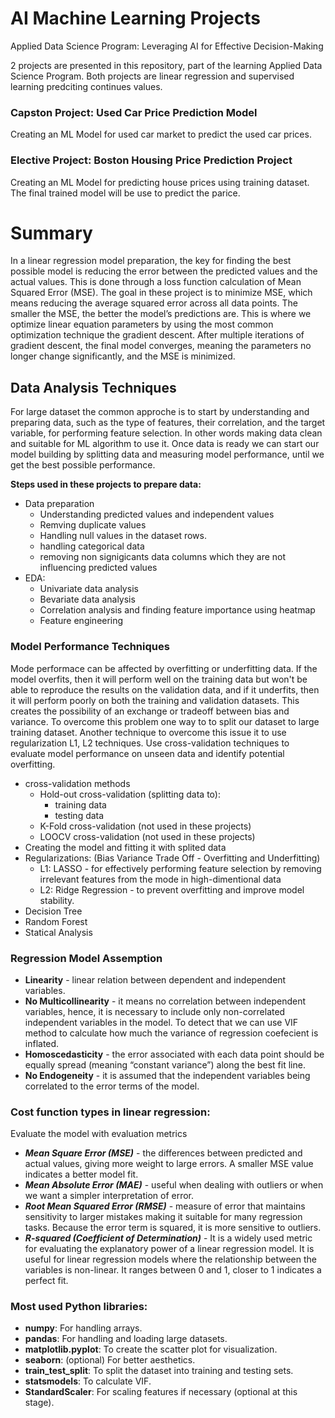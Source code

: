 # AI Machine Learning Projects
Applied Data Science Program: Leveraging AI for Effective Decision-Making

2 projects are presented in this repository, part of the learning Applied Data Science Program.
Both projects are linear regression and supervised learning predciting continues values.

### Capston Project: Used Car Price Prediction Model
Creating an ML Model for used car market to predict the used car prices.
### Elective Project: Boston Housing Price Prediction Project
Creating an ML Model for predicting house prices using training dataset.
The final trained model will be use to predict the parice.



# Summary

In a linear regression model preparation, the key for finding the best possible model is reducing the error between the predicted values and the actual values. 
This is done through a loss function calculation of Mean Squared Error (MSE). The goal in these project is to minimize MSE, which means reducing the average 
squared error across all data points. The smaller the MSE, the better the model’s predictions are. This is where we optimize linear equation parameters by
using the most common optimization technique the gradient descent.  After multiple iterations of gradient descent, the final model converges, meaning the 
parameters no longer change significantly, and the MSE is minimized.

## Data Analysis Techniques

For large dataset the common approche is to start by understanding and preparing data, such as the type of features, their correlation, and the target variable, 
for performing feature selection. In other words making data clean and suitable for ML algorithm to use it.  Once data is ready we can start our model building 
by splitting data and measuring model performance, until we get the best possible performance.

**Steps used in these projects to prepare data:**

- Data preparation
  - Understanding predicted values and independent values 
  - Remving duplicate values
  - Handling null values in the dataset rows.
  - handling categorical data
  - removing non signigicants data columns which they are not influencing predicted values
- EDA:
  - Univariate data analysis
  - Bevariate data analysis
  - Correlation analysis and finding feature importance using heatmap
  - Feature engineering

### Model Performance Techniques

Mode performace can be affected by overfitting or underfitting data. If the model overfits, then it will perform well on the training data but won't be able to reproduce 
the results on the validation data, and if it underfits, then it will perform poorly on both the training and validation datasets. This creates the possibility of an exchange 
or tradeoff between bias and variance.  To overcome this problem one way to to split our dataset to large training dataset. Another technique to overcome this issue it to use
regularization L1, L2 techniques.  Use cross-validation techniques to evaluate model performance on unseen data and identify potential overfitting.

- cross-validation methods
  - Hold-out cross-validation (splitting data to):
    - training data
    - testing data
  - K-Fold cross-validation (not used in these projects)
  - LOOCV cross-validation (not used in these projects)
- Creating the model and fitting it with splited data
- Regularizations: (Bias Variance Trade Off - Overfitting and Underfitting)
  - L1: LASSO - for effectively performing feature selection by removing irrelevant features from the mode in high-dimentional data
  - L2: Ridge Regression - to prevent overfitting and improve model stability.
- Decision Tree
- Random Forest
- Statical Analysis

### Regression Model Assemption

- **Linearity** - linear relation between dependent and independent variables.
- **No Multicollinearity** - it means no correlation between independent variables, hence, it is necessary to include only non-correlated independent variables in the model. To detect that we can use VIF method to calculate how much the variance of regression coefecient is inflated.
- **Homoscedasticity** - the error associated with each data point should be equally spread (meaning “constant variance”) along the best fit line.
- **No Endogeneity** - it is assumed that the independent variables being correlated to the error terms of the model.

### Cost function types in linear regression:
Evaluate the model with evaluation metrics

- ***Mean Square Error (MSE)*** - the differences between predicted and actual values, giving more weight to large errors. A smaller MSE value indicates a better model fit.
- ***Mean Absolute Error (MAE)*** - useful when dealing with outliers or when we want a simpler interpretation of error.
- ***Root Mean Squared Error (RMSE)*** - measure of error that maintains sensitivity to larger mistakes making it suitable for many regression tasks. Because the error term is squared, it is more sensitive to outliers.
- ***R-squared (Coefficient of Determination)*** - It is a widely used metric for evaluating the explanatory power of a linear regression model. It is useful for linear regression models where the relationship between the variables is non-linear. It ranges between 0 and 1, closer to 1 indicates a perfect fit.

### Most used Python libraries:

- **numpy**: For handling arrays.
- **pandas**: For handling and loading large datasets.
- **matplotlib.pyplot**: To create the scatter plot for visualization.
- **seaborn**: (optional) For better aesthetics.
- **train_test_split**: To split the dataset into training and testing sets.
- **statsmodels**: To calculate VIF.
- **StandardScaler**: For scaling features if necessary (optional at this stage).







